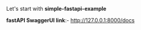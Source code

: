 Let's start with **simple-fastapi-example**

**fastAPI SwaggerUI link**:- http://127.0.0.1:8000/docs
